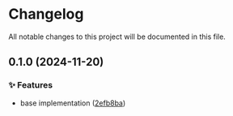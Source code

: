 <!-- header -->
# Changelog

All notable changes to this project will be documented in this file.

<!-- version:0.1.0 -->
## 0.1.0 (2024-11-20)

<!-- changelog -->
### ✨ Features

- base implementation ([2efb8ba](https://github.com/Wroud/foundation/commit/2efb8ba))

